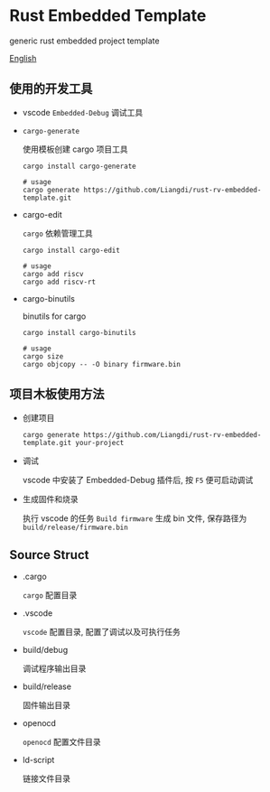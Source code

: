 # Rust Embedded Template
generic rust embedded project template

[English](README.en-us.md)


## 使用的开发工具
* vscode `Embedded-Debug` 调试工具

* `cargo-generate`
  
  使用模板创建 cargo 项目工具
  ```
  cargo install cargo-generate
  
  # usage
  cargo generate https://github.com/Liangdi/rust-rv-embedded-template.git

  ```
* cargo-edit

  `cargo` 依赖管理工具
  ```
  cargo install cargo-edit

  # usage
  cargo add riscv
  cargo add riscv-rt
  ```
* cargo-binutils

  binutils for cargo
  ```
  cargo install cargo-binutils

  # usage
  cargo size
  cargo objcopy -- -O binary firmware.bin
  ```
## 项目木板使用方法
* 创建项目
    ```
    cargo generate https://github.com/Liangdi/rust-rv-embedded-template.git your-project

    ```
* 调试
  
  vscode 中安装了 Embedded-Debug 插件后, 按 `F5` 便可启动调试
* 生成固件和烧录
  
  执行 vscode 的任务 `Build firmware` 生成 bin 文件, 保存路径为 `build/release/firmware.bin`

## Source Struct
* .cargo

  `cargo` 配置目录
* .vscode
  
  `vscode` 配置目录, 配置了调试以及可执行任务
* build/debug
  
  调试程序输出目录
* build/release
  
  固件输出目录
* openocd
  
  `openocd` 配置文件目录
* ld-script

  链接文件目录
